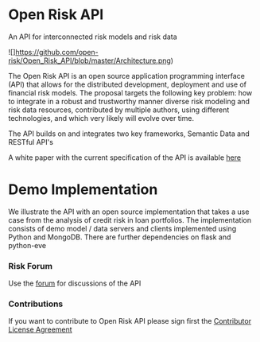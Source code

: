 # Open Risk API
An API for interconnected risk models and risk data

![]https://github.com/open-risk/Open_Risk_API/blob/master/Architecture.png)

The Open Risk API is an open source application programming interface (API) that allows for the distributed development, deployment and use of financial risk models. The proposal targets the following key problem: how to integrate in a robust and trustworthy manner diverse risk modeling and risk data resources, contributed by multiple authors, using different technologies, and which very likely will evolve over time. 

The API builds on and integrates two key frameworks, Semantic Data and RESTful API's

A white paper with the current specification of the API is available [here](https://www.openrisk.eu/WhitePapers)

# Demo Implementation

We illustrate the API with an open source implementation that takes a use case from the analysis of credit risk in loan portfolios. The implementation consists of demo model / data servers and clients implemented using Python and MongoDB. 
There are further dependencies on flask and python-eve

### Risk Forum 
Use the [forum](https://www.openrisk.eu/commons/forum/viewforum.php?f=20) for discussions of the API

### Contributions

If you want to contribute to Open Risk API please sign first the <a href="https://www.clahub.com/agreements/open-risk/OpenCPM">Contributor License Agreement</a>

